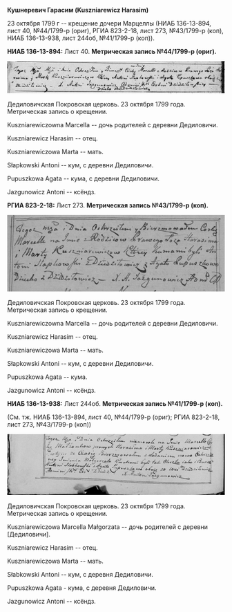 **Кушнеревич Гарасим (Kuszniarewicz Harasim)**

23 октября 1799 г -- крещение дочери Марцеллы (НИАБ 136-13-894, лист 40,
№44/1799-р (ориг), РГИА 823-2-18, лист 273, №43/1799-р (коп), НИАБ
136-13-938, лист 244об, №41/1799-р (коп)).

**НИАБ 136-13-894:** Лист 40. **Метрическая запись №44/1799-р (ориг).**

![](./media/0bc8d57d866841982448c85a88a00d1119db72d2.png)

Дедиловичская Покровская церковь. 23 октября 1799 года. Метрическая
запись о крещении.

Kuszniarewiczowna Marcella -- дочь родителей с деревни Дедиловичи.

Kuszniarewicz Harasim -- отец.

Kuszniarewiczowa Marta -- мать.

Słapkowski Antoni -- кум, с деревни Дедиловичи.

Pupuszkowa Agata -- кума, с деревни Дедиловичи.

Jazgunowicz Antoni -- ксёндз.

**РГИА 823-2-18:** Лист 273. **Метрическая запись №43/1799-р (коп).**

![](./media/874d7a3c0f79b40e92ca28de8af69635af597eb4.png)

Дедиловичская Покровская церковь. 23 октября 1799 года. Метрическая
запись о крещении.

Kuszniarewiczowna Marcella -- дочь родителей с деревни Дедиловичи.

Kuszniarewicz Harasim -- отец.

Kuszniarewiczowa Marta -- мать.

Słapkowski Antoni -- кум, с деревни Дедиловичи.

Pupuszkowa Agata -- кума.

Jazgunowicz Antoni -- ксёндз.

**НИАБ 136-13-938:** Лист 244об. **Метрическая запись №41/1799-р
(коп).**

(См. тж. НИАБ 136-13-894, лист 40, №44/1799-р (ориг); РГИА 823-2-18,
лист 273, №43/1799-р (коп))

![](./media/2ffd6f79d62ce1b3491b6e84e2a53cfa127b02c4.png)

Дедиловичская Покровская церковь. 23 октября 1799 года. Метрическая
запись о крещении.

Kuszniarewiczowa Marcellа Małgorzata -- дочь родителей с деревни
\[Дедиловичи\].

Kuszniarewicz Harasim -- отец.

Kuszniarewiczowa Marta -- мать.

Słabkowski Antoni -- кум, с деревня Дедиловичи.

Pupuszkowa Agata - кума, с деревня Дедиловичи.

Jazgunowicz Antoni -- ксёндз.
